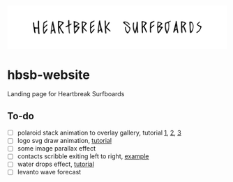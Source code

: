 
![logo](https://github.com/danieledep/hbsb-website/blob/main/images/logo-type-black-4.svg)   
# hbsb-website
Landing page for Heartbreak Surfboards   

## To-do
- [ ] polaroid stack animation to overlay gallery, tutorial [1](https://tympanus.net/codrops/2016/02/17/polaroid-stack-to-grid-intro-animation/), [2](https://tympanus.net/codrops/2010/06/27/beautiful-photo-stack-gallery-with-jquery-and-css3/), [3](https://tympanus.net/codrops/2014/03/05/simple-stack-effects/)
- [ ] logo svg draw animation, [tutorial](https://www.cassie.codes/posts/creating-my-logo-animation/)
- [ ] some image parallax effect
- [ ] contacts scribble exiting left to right, [example](https://css-tricks.com/adam-argyles-sick-mouse-out-css-hover-effect/)
- [ ] water drops effect, [tutorial](https://tympanus.net/codrops/2015/11/04/rain-water-effect-experiments/)
- [ ] levanto wave forecast
